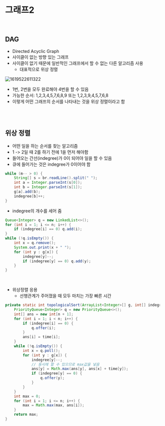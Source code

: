# 그래프2

</br>

## DAG

- Directed Acyclic Graph 
- 사이클이 없는 방향 있는 그래프
- 사이클이 없기 때문에 일반적인 그래프에서 할 수 없는 다른 알고리즘 사용
  - 대표적으로 위상 정렬

![1619522611322](C:\Users\LEE\AppData\Roaming\Typora\typora-user-images\1619522611322.png)

- 1번, 2번을 모두 완료해야 4번을 할 수 있음
- 가능한 순서: 1,2,3,4,5,7,6,8,9 또는 1,2,3,9,4,5,7,6,8 
- 이렇게 어떤 그래프의 순서를 나타내는 것을 위상 정렬이라고 함

</br></br>

## 위상 정렬

- 어떤 일을 하는 순서를 찾는 알고리즘
- 1 -> 2일 때 2를 하기 전에 1을 먼저 해야함
- 들어오는 간선(indegree)가 0이 되어야 일을 할 수 있음
- 큐에 들어가는 것은 indegree가 0이어야 함

```java
while (m-- > 0) {
	String[] s = br.readLine().split(" ");
	int a = Integer.parseInt(s[0]);
	int b = Integer.parseInt(s[1]);
	g[a].add(b);
	indegree[b]++;
}
```

- indegree의 개수를 세어 줌

```java
Queue<Integer> q = new LinkedList<>();
for (int i = 1; i <= n; i++) {
	if (indegree[i] == 0) q.add(i);
}
while (!q.isEmpty()) {
	int x = q.remove();
	System.out.print(x + " ");
	for (int y : g[x]) {
		indegree[y]--;
		if (indegree[y] == 0) q.add(y);
	}
}
```

</br>

- 위상정렬 응용
  - 선행관계가 주어졌을 때 모두 마치는 가장 빠른 시간

```java
private static int topologicalSort(ArrayList<Integer>[] g, int[] indegree, int[] time, int n) {
	PriorityQueue<Integer> q = new PriorityQueue<>();
	int[] ans = new int[n + 1];
	for (int i = 1; i < n; i++) {
		if (indegree[i] == 0) {
			q.offer(i);
		}
		ans[i] = time[i];
	}
	while (!q.isEmpty()) {
		int x = q.poll();
		for (int y : g[x]) {
			indegree[y]--;
            // 동시에 할 수 있으므로 max값을 넣음
			ans[y] = Math.max(ans[y], ans[x] + time[y]); 
			if (indegree[y] == 0) {
				q.offer(y);
			}
		}
	}
	int max = 0;
	for (int i = 1; i <= n; i++) {
		max = Math.max(max, ans[i]);
	}
	return max;
}
```

</br></br>